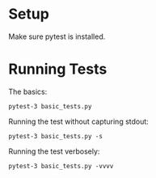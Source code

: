 # Setup
Make sure pytest is installed.

# Running Tests
The basics:
    
    pytest-3 basic_tests.py
    

Running the test without capturing stdout:
    
    pytest-3 basic_tests.py -s
    

Running the test verbosely:
    
    pytest-3 basic_tests.py -vvvv
